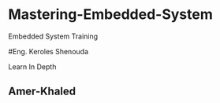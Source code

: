# Mastering-Embedded-System
Embedded System Training

#Eng. Keroles Shenouda

Learn In Depth

## Amer-Khaled
